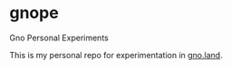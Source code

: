 # gnope
Gno Personal Experiments


This is my personal repo for experimentation in [gno.land](https://gno.land).